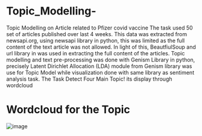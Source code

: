 # Topic_Modelling-
Topic Modelling on Article related to Pfizer covid vaccine
The task used 50 set of articles published over last 4 weeks. This data was extracted from newsapi.org, using newsapi library in python, this was limited as the full content of the text article was not allowed. In light of this, BeautfiulSoup and url library in was used in extracting the full content of the articles.
Topic modelling and text pre-processing was done with Genism Library in python, precisely Latent Dirichlet Allocation (LDA) module from Genism library was use for Topic Model while visualization done with same library as sentiment analysis task.
The Task Detect Four Main Topic! its display through wordcloud 
# Wordcloud for the Topic 
![image](https://user-images.githubusercontent.com/84411373/141609199-16eefe55-ca46-464a-a67d-bd3ab71f95a7.png)
